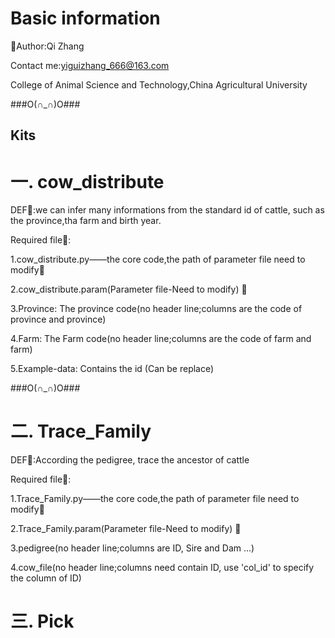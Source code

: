 # Basic information

👩Author:Qi Zhang

Contact me:yiguizhang_666@163.com

College of Animal Science and Technology,China Agricultural University


###O(∩_∩)O###

## Kits

# 一. cow_distribute

DEF📌:we can infer many informations from the standard id of cattle, such as the province,tha farm and birth year.

Required file📜:

1.cow_distribute.py——the core code,the path of parameter file need to modify📝

2.cow_distribute.param(Parameter file-Need to modify) 📝

3.Province: The province code(no header line;columns are the code of province and province)

4.Farm: The Farm code(no header line;columns are the code of farm and farm)

5.Example-data: Contains the id (Can be replace)


###O(∩_∩)O###


# 二. Trace_Family

DEF📌:According the pedigree, trace the ancestor of cattle

Required file📜:

1.Trace_Family.py——the core code,the path of parameter file need to modify📝

2.Trace_Family.param(Parameter file-Need to modify) 📝

3.pedigree(no header line;columns are ID, Sire and Dam ...)

4.cow_file(no header line;columns need contain ID, use 'col_id' to specify the column of ID)

# 三. Pick

